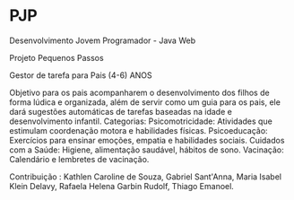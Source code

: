 # PJP
Desenvolvimento Jovem Programador - Java Web

Projeto Pequenos Passos

Gestor de tarefa para Pais  (4-6) ANOS 

Objetivo para os pais acompanharem o desenvolvimento dos filhos de forma lúdica e organizada, além de servir como um guia para os pais, ele dará sugestões automáticas de tarefas baseadas na idade e desenvolvimento infantil.
Categorias:
Psicomotricidade: Atividades que estimulam coordenação motora e habilidades físicas.
Psicoeducação: Exercícios para ensinar emoções, empatia e habilidades sociais.
Cuidados com a Saúde: Higiene, alimentação saudável, hábitos de sono.
Vacinação: Calendário e lembretes de vacinação.


Contribuição : Kathlen Caroline de Souza,
Gabriel Sant'Anna,
Maria Isabel Klein Delavy,
Rafaela Helena Garbin Rudolf,
Thiago Emanoel.

